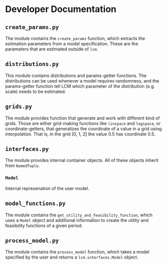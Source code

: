 # Developer Documentation


## `create_params.py`

The module contains the `create_params` function, which extracts the esitmation
parameters from a model specification. These are the paramaters that are estimated
outside of `lcm`.


## `distributions.py`

This module contains distributions and params-getter functions. The distributions can
be used whenever a model requires randomness, and the params-getter function tell LCM
which parameter of the distribution (e.g. scale) needs to be estimated.


## `grids.py`

The module provides function that generate and work with different kind of grids.
Those are either grid-making functions like `linspace` and `logspace`, or
coordinate-getters, that generalizes the coordinate of a value in a grid using
interpolation. That is, in the grid [0, 1, 2] the value 0.5 has coordinate 0.5.


## `interfaces.py`

The module provides internal container objects. All of these objects inherit from
`NamedTuple`.

### `Model`

Internal represenation of the user model.


## `model_functions.py`

The module contains the `get_utility_and_feasibility_function`, which uses a `Model`
object and additional information to create the utility and feasibility functions
of a given period.


## `process_model.py`

The module contains the `process_model` function, which takes a model specified by
the user and returns a `lcm.interfaces.Model` object.
